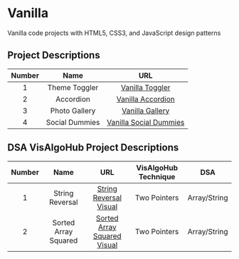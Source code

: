 # Vanilla

Vanilla code projects with HTML5, CSS3, and JavaScript design patterns

## Project Descriptions

| Number |      Name      |                                 URL                                 |
| :----: | :------------: | :-----------------------------------------------------------------: |
|   1    | Theme Toggler  |     [Vanilla Toggler](https://vanillathemetoggler.netlify.app/)     |
|   2    |   Accordion    |     [Vanilla Accordion](https://vanillaaccordion.netlify.app/)      |
|   3    | Photo Gallery  |       [Vanilla Gallery](https://vanillagallery.netlify.app/)        |
|   4    | Social Dummies | [Vanilla Social Dummies](https://vanillasocialdummies.netlify.app/) |

## DSA VisAlgoHub Project Descriptions

| Number |         Name         |                                      URL                                      | VisAlgoHub Technique |     DSA      |
| :----: | :------------------: | :---------------------------------------------------------------------------: | :------------------: | :----------: |
|   1    |   String Reversal    |     [String Reversal Visual](https://vanillastringreversal.netlify.app/)      |     Two Pointers     | Array/String |
|   2    | Sorted Array Squared | [Sorted Array Squared Visual](https://vanillasortedarraysquared.netlify.app/) |     Two Pointers     | Array/String |
